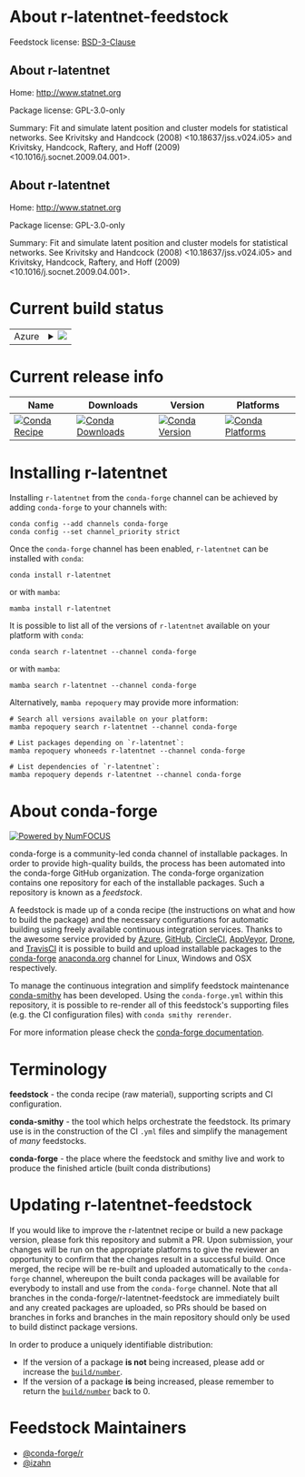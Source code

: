 About r-latentnet-feedstock
===========================

Feedstock license: [BSD-3-Clause](https://github.com/conda-forge/r-latentnet-feedstock/blob/main/LICENSE.txt)


About r-latentnet
-----------------

Home: http://www.statnet.org

Package license: GPL-3.0-only

Summary: Fit and simulate latent position and cluster models for statistical networks. See Krivitsky and Handcock (2008) <10.18637/jss.v024.i05> and Krivitsky, Handcock, Raftery, and Hoff (2009) <10.1016/j.socnet.2009.04.001>.

About r-latentnet
-----------------

Home: http://www.statnet.org

Package license: GPL-3.0-only

Summary: Fit and simulate latent position and cluster models for statistical networks. See Krivitsky and Handcock (2008) <10.18637/jss.v024.i05> and Krivitsky, Handcock, Raftery, and Hoff (2009) <10.1016/j.socnet.2009.04.001>.

Current build status
====================


<table>
    
  <tr>
    <td>Azure</td>
    <td>
      <details>
        <summary>
          <a href="https://dev.azure.com/conda-forge/feedstock-builds/_build/latest?definitionId=14139&branchName=main">
            <img src="https://dev.azure.com/conda-forge/feedstock-builds/_apis/build/status/r-latentnet-feedstock?branchName=main">
          </a>
        </summary>
        <table>
          <thead><tr><th>Variant</th><th>Status</th></tr></thead>
          <tbody><tr>
              <td>linux_64_r_base4.3</td>
              <td>
                <a href="https://dev.azure.com/conda-forge/feedstock-builds/_build/latest?definitionId=14139&branchName=main">
                  <img src="https://dev.azure.com/conda-forge/feedstock-builds/_apis/build/status/r-latentnet-feedstock?branchName=main&jobName=linux&configuration=linux%20linux_64_r_base4.3" alt="variant">
                </a>
              </td>
            </tr><tr>
              <td>linux_64_r_base4.4</td>
              <td>
                <a href="https://dev.azure.com/conda-forge/feedstock-builds/_build/latest?definitionId=14139&branchName=main">
                  <img src="https://dev.azure.com/conda-forge/feedstock-builds/_apis/build/status/r-latentnet-feedstock?branchName=main&jobName=linux&configuration=linux%20linux_64_r_base4.4" alt="variant">
                </a>
              </td>
            </tr><tr>
              <td>osx_64_r_base4.3</td>
              <td>
                <a href="https://dev.azure.com/conda-forge/feedstock-builds/_build/latest?definitionId=14139&branchName=main">
                  <img src="https://dev.azure.com/conda-forge/feedstock-builds/_apis/build/status/r-latentnet-feedstock?branchName=main&jobName=osx&configuration=osx%20osx_64_r_base4.3" alt="variant">
                </a>
              </td>
            </tr><tr>
              <td>osx_64_r_base4.4</td>
              <td>
                <a href="https://dev.azure.com/conda-forge/feedstock-builds/_build/latest?definitionId=14139&branchName=main">
                  <img src="https://dev.azure.com/conda-forge/feedstock-builds/_apis/build/status/r-latentnet-feedstock?branchName=main&jobName=osx&configuration=osx%20osx_64_r_base4.4" alt="variant">
                </a>
              </td>
            </tr><tr>
              <td>win_64_r_base4.3</td>
              <td>
                <a href="https://dev.azure.com/conda-forge/feedstock-builds/_build/latest?definitionId=14139&branchName=main">
                  <img src="https://dev.azure.com/conda-forge/feedstock-builds/_apis/build/status/r-latentnet-feedstock?branchName=main&jobName=win&configuration=win%20win_64_r_base4.3" alt="variant">
                </a>
              </td>
            </tr><tr>
              <td>win_64_r_base4.4</td>
              <td>
                <a href="https://dev.azure.com/conda-forge/feedstock-builds/_build/latest?definitionId=14139&branchName=main">
                  <img src="https://dev.azure.com/conda-forge/feedstock-builds/_apis/build/status/r-latentnet-feedstock?branchName=main&jobName=win&configuration=win%20win_64_r_base4.4" alt="variant">
                </a>
              </td>
            </tr>
          </tbody>
        </table>
      </details>
    </td>
  </tr>
</table>

Current release info
====================

| Name | Downloads | Version | Platforms |
| --- | --- | --- | --- |
| [![Conda Recipe](https://img.shields.io/badge/recipe-r--latentnet-green.svg)](https://anaconda.org/conda-forge/r-latentnet) | [![Conda Downloads](https://img.shields.io/conda/dn/conda-forge/r-latentnet.svg)](https://anaconda.org/conda-forge/r-latentnet) | [![Conda Version](https://img.shields.io/conda/vn/conda-forge/r-latentnet.svg)](https://anaconda.org/conda-forge/r-latentnet) | [![Conda Platforms](https://img.shields.io/conda/pn/conda-forge/r-latentnet.svg)](https://anaconda.org/conda-forge/r-latentnet) |

Installing r-latentnet
======================

Installing `r-latentnet` from the `conda-forge` channel can be achieved by adding `conda-forge` to your channels with:

```
conda config --add channels conda-forge
conda config --set channel_priority strict
```

Once the `conda-forge` channel has been enabled, `r-latentnet` can be installed with `conda`:

```
conda install r-latentnet
```

or with `mamba`:

```
mamba install r-latentnet
```

It is possible to list all of the versions of `r-latentnet` available on your platform with `conda`:

```
conda search r-latentnet --channel conda-forge
```

or with `mamba`:

```
mamba search r-latentnet --channel conda-forge
```

Alternatively, `mamba repoquery` may provide more information:

```
# Search all versions available on your platform:
mamba repoquery search r-latentnet --channel conda-forge

# List packages depending on `r-latentnet`:
mamba repoquery whoneeds r-latentnet --channel conda-forge

# List dependencies of `r-latentnet`:
mamba repoquery depends r-latentnet --channel conda-forge
```


About conda-forge
=================

[![Powered by
NumFOCUS](https://img.shields.io/badge/powered%20by-NumFOCUS-orange.svg?style=flat&colorA=E1523D&colorB=007D8A)](https://numfocus.org)

conda-forge is a community-led conda channel of installable packages.
In order to provide high-quality builds, the process has been automated into the
conda-forge GitHub organization. The conda-forge organization contains one repository
for each of the installable packages. Such a repository is known as a *feedstock*.

A feedstock is made up of a conda recipe (the instructions on what and how to build
the package) and the necessary configurations for automatic building using freely
available continuous integration services. Thanks to the awesome service provided by
[Azure](https://azure.microsoft.com/en-us/services/devops/), [GitHub](https://github.com/),
[CircleCI](https://circleci.com/), [AppVeyor](https://www.appveyor.com/),
[Drone](https://cloud.drone.io/welcome), and [TravisCI](https://travis-ci.com/)
it is possible to build and upload installable packages to the
[conda-forge](https://anaconda.org/conda-forge) [anaconda.org](https://anaconda.org/)
channel for Linux, Windows and OSX respectively.

To manage the continuous integration and simplify feedstock maintenance
[conda-smithy](https://github.com/conda-forge/conda-smithy) has been developed.
Using the ``conda-forge.yml`` within this repository, it is possible to re-render all of
this feedstock's supporting files (e.g. the CI configuration files) with ``conda smithy rerender``.

For more information please check the [conda-forge documentation](https://conda-forge.org/docs/).

Terminology
===========

**feedstock** - the conda recipe (raw material), supporting scripts and CI configuration.

**conda-smithy** - the tool which helps orchestrate the feedstock.
                   Its primary use is in the construction of the CI ``.yml`` files
                   and simplify the management of *many* feedstocks.

**conda-forge** - the place where the feedstock and smithy live and work to
                  produce the finished article (built conda distributions)


Updating r-latentnet-feedstock
==============================

If you would like to improve the r-latentnet recipe or build a new
package version, please fork this repository and submit a PR. Upon submission,
your changes will be run on the appropriate platforms to give the reviewer an
opportunity to confirm that the changes result in a successful build. Once
merged, the recipe will be re-built and uploaded automatically to the
`conda-forge` channel, whereupon the built conda packages will be available for
everybody to install and use from the `conda-forge` channel.
Note that all branches in the conda-forge/r-latentnet-feedstock are
immediately built and any created packages are uploaded, so PRs should be based
on branches in forks and branches in the main repository should only be used to
build distinct package versions.

In order to produce a uniquely identifiable distribution:
 * If the version of a package **is not** being increased, please add or increase
   the [``build/number``](https://docs.conda.io/projects/conda-build/en/latest/resources/define-metadata.html#build-number-and-string).
 * If the version of a package **is** being increased, please remember to return
   the [``build/number``](https://docs.conda.io/projects/conda-build/en/latest/resources/define-metadata.html#build-number-and-string)
   back to 0.

Feedstock Maintainers
=====================

* [@conda-forge/r](https://github.com/orgs/conda-forge/teams/r/)
* [@izahn](https://github.com/izahn/)

